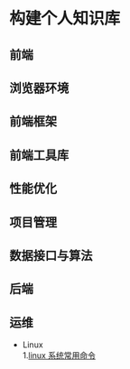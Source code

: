 # 构建个人知识库

## 前端

## 浏览器环境

## 前端框架

## 前端工具库

## 性能优化

## 项目管理

## 数据接口与算法

## 后端

## 运维
- Linux  
1.[linux 系统常用命令](https://github.com/appleguardu/Knowledge-Lib/issues/1)
